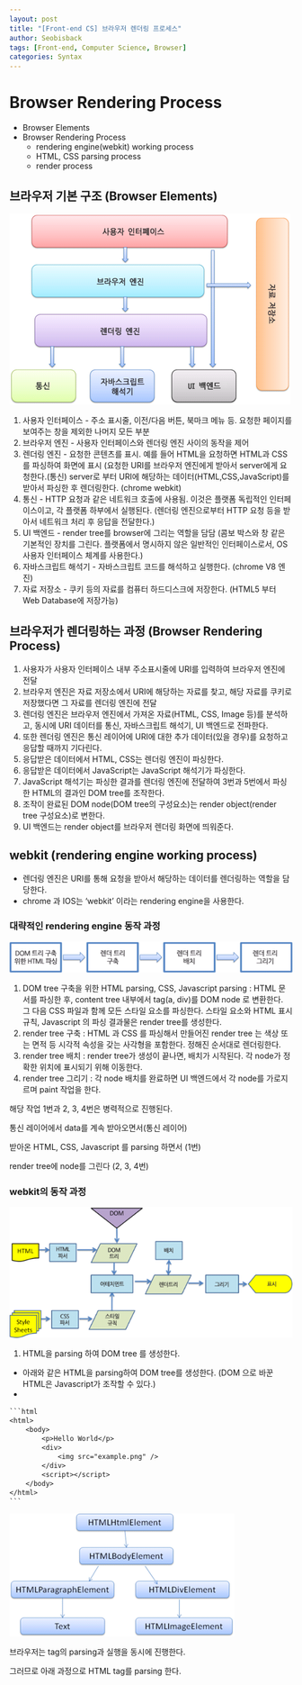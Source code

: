```yaml
---
layout: post
title: "[Front-end CS] 브라우저 렌더링 프로세스"
author: Seobisback
tags: [Front-end, Computer Science, Browser]
categories: Syntax
---
```


# Browser Rendering Process

- Browser Elements
- Browser Rendering Process
  - rendering engine(webkit) working process
  - HTML, CSS parsing process
  - render process

## 브라우저 기본 구조 (Browser Elements)

![rendering01](/assets/images/posts/2023-02-26-Front-end-cs-browser-rendering/browser-rendering01.png)

1. 사용자 인터페이스 - 주소 표시줄, 이전/다음 버튼, 북마크 메뉴 등. 요청한 페이지를 보여주는 창을 제외한 나머지 모든 부분
2. 브라우저 엔진 - 사용자 인터페이스와 렌더링 엔진 사이의 동작을 제어
3. 렌더링 엔진 - 요청한 콘텐츠를 표시. 예를 들어 HTML을 요청하면 HTML과 CSS를 파싱하여 화면에 표시 (요청한 URI를 브라우저 엔진에게 받아서 server에게 요청한다.(통신) server로 부터 URI에 해당하는 데이터(HTML,CSS,JavaScript)를 받아서 파싱한 후 렌더링한다. (chrome webkit)
4. 통신 - HTTP 요청과 같은 네트워크 호출에 사용됨. 이것은 플랫폼 독립적인 인터페이스이고, 각 플랫폼 하부에서 실행된다. (렌더링 엔진으로부터 HTTP 요청 등을 받아서 네트워크 처리 후 응답을 전달한다.)
5. UI 백엔드 - render tree를 browser에 그리는 역할을 담담 (콤보 박스와 창 같은 기본적인 장치를 그린다. 플랫폼에서 명시하지 않은 일반적인 인터페이스로서, OS 사용자 인터페이스 체계를 사용한다.)
6. 자바스크립트 해석기 - 자바스크립트 코드를 해석하고 실행한다. (chrome V8 엔진)
7. 자료 저장소 - 쿠키 등의 자료를 컴퓨터 하드디스크에 저장한다. (HTML5 부터 Web Database에 저장가능)

## 브라우저가 렌더링하는 과정 (Browser Rendering Process)

1. 사용자가 사용자 인터페이스 내부 주소표시줄에 URI를 입력하여 브라우저 엔진에 전달
2. 브라우저 엔진은 자료 저장소에서 URI에 해당하는 자료를 찾고, 해당 자료를 쿠키로 저장했다면 그 자료를 렌더링 엔진에 전달
3. 렌더링 엔진은 브라우저 엔진에서 가져온 자료(HTML, CSS, Image 등)를 분석하고, 동시에 URI 데이터를 통신, 자바스크립트 해석기, UI 백엔드로 전파한다.
4. 또한 렌더링 엔진은 통신 레이어에 URI에 대한 추가 데이터(있을 경우)를 요청하고 응답할 때까지 기다린다.
5. 응답받은 데이터에서 HTML, CSS는 렌더링 엔진이 파싱한다.
6. 응답받은 데이터에서 JavaScript는 JavaScript 해석기가 파싱한다.
7. JavaScript 해석기는 파싱한 결과를 렌더링 엔진에 전달하여 3번과 5번에서 파싱한 HTML의 결과인 DOM tree를 조작한다.
8. 조작이 완료된 DOM node(DOM tree의 구성요소)는 render object(render tree 구성요소)로 변한다.
9. UI 백엔드는 render object를 브라우저 렌더링 화면에 띄워준다.

## webkit (rendering engine working process)

- 렌더링 엔진은 URI를 통해 요청을 받아서 해당하는 데이터를 렌더링하는 역할을 담당한다.
- chrome 과 IOS는 ‘webkit’ 이라는 rendering engine을 사용한다.

### 대략적인 rendering engine 동작 과정

![rendering02](/assets/images/posts/2023-02-26-Front-end-cs-browser-rendering/browser-rendering02.png)

1. DOM tree 구축을 위한 HTML parsing, CSS, Javascript parsing : HTML 문서를 파싱한 후, content tree 내부에서 tag(a, div)를 DOM node 로 변환한다. 그 다음 CSS 파일과 함께 모든 스타일 요소를 파싱한다. 스타일 요소와 HTML 표시 규칙, Javascript 의 파싱 결과물은 render tree를 생성한다.
2. render tree 구축 : HTML 과 CSS 를 파싱해서 만들어진 render tree 는 색상 또는 면적 등 시각적 속성을 갖는 사각형을 포함한다. 정해진 순서대로 렌더링한다.
3. render tree 배치 : render tree가 생성이 끝나면, 배치가 시작된다. 각 node가 정확한 위치에 표시되기 위해 이동한다.
4. render tree 그리기 : 각 node 배치를 완료하면 UI 백엔드에서 각 node를 가로지르며 paint 작업을 한다.

해당 작업 1번과 2, 3, 4번은 병력적으로 진행된다.

통신 레이어에서 data를 계속 받아오면서(통신 레이어)

받아온 HTML, CSS, Javascript 를 parsing 하면서 (1번)

render tree에 node를 그린다 (2, 3, 4번)

### webkit의 동작 과정

![rendering03](/assets/images/posts/2023-02-26-Front-end-cs-browser-rendering/browser-rendering03.png)

1. HTML을 parsing 하여 DOM tree 를 생성한다.
  - 아래와 같은 HTML을 parsing하여 DOM tree를 생성한다. (DOM 으로 바꾼 HTML은 Javascript가 조작할 수 있다.)
  -

    ```html
    <html>
    	<body>
    		<p>Hello World</p>
    		<div>
    			<img src="example.png" />
    		</div>
    		<script></script>
    	</body>
    </html>
    ```


![rendering04](/assets/images/posts/2023-02-26-Front-end-cs-browser-rendering/browser-rendering04.png)

브라우저는 tag의 parsing과 실행을 동시에 진행한다.

그러므로 아래 과정으로 HTML tag를 parsing 한다.

> <script> tag는 가장 마지막 위치에 위치하는 것이 좋다. <script> 코드를 parsing하고 실행하는 동안 추가적으로 parsing할 HTML tag가 남지 않기 때문 - ‘모든 tag가 parsing과 동시에 실행된 후 <script>로 해당 tag에게 인터렉션을 주거나 조작’
>

1. <script> tag를 parsing한다.
2. <script> tag를 실행한다.
3. 실행이 완료된 후 다음 tag를 파싱한다.

> <script> tag의 실행이 완료된 후, 다음 tag를 parsing 한다.
>

그러므로

HTML5에서 추가된 기능이 있다.

> HTML5에서는 <script> tag를 비동기로 처리하는 속성을 추가했다.
>
1. CSS(style sheets)를 parsing 하여 스타일 규칙을 얻는다.
  - ‘webkit’ 은 CSS 문법 파일로부터 자동으로 파서를 생성하기 위해 플렉스와 바이슨 파서 생성기를 사용한다. 파서 소개에서 언급했던 것처럼 바이슨은 상향식 이동 감소 파서를 생성한다. 파이어폭스는 직접 작성한 하향식 파서를 사용한다. 두 경우 모두 각 CSS 파일은 스타일 시트 객체로 파싱되고 각 객체는 CSS 규칙을 포함한다. CSS 규칙 객체는 선택자와 선언 객체 그리고 CSS 문법과 일치하는 다른 객체를 포함한다.
  - css parsing 하여 CSSOM 생성
2. DOM tree를 생성하는 동시에, 이미 생성된 DOM tree와 스타일 규칙(CSSOM)을 Attachment 한다.
  - DOM tree를 구성하는 하나의 DOM node는 attach 라는 method를 가진다. (새로운 DOM node가 추가되면 attach가 호출되어 render object를 생성한다.)
  - render object는 render tree의 구성요소로써, 자신과 자식 요소를 어떻게 배치하고 그려야할지 안다.
  - node의 css box를 표시할 정보를 가지고 있다.
  - 모든 DOM node가 전부 render obejct로 생성되는 것은 아니다.(ex head tag, display none tag 등)
  - <htmll>과 <body> DOM node 또한 render object로 구성되는데 이들은 render tree root 로써 render view 라고 부른다.
  - 나머지 DOM node 들은 render object로 생성되어 이 render tree root에 추가된다.
3. 구축한 render tree를 배치(layout)한다.
  - 배치는 <html> 요소에 해당하는 최상위 render object에서 시작한다. 화면에 왼쪽 위부터 render object에 해당하는 DOM node를 그려나간다.
4. 배치가 끝난 render tree를 그린다.
  - render tree 탐색 후 해당하는 render object의 paint method 를 호출한다.

### 모질라의 게코 렌더링 엔진 동작 과정

![rendering05](/assets/images/posts/2023-02-26-Front-end-cs-browser-rendering/browser-rendering05.png)

---

참고 내용 및 출처 표시

[브라우저는 어떻게 동작하는가?](https://d2.naver.com/helloworld/59361)

[Browser rendering process 1편 - Browser 구성 요소](https://youtu.be/oLC_QYPmtS0)

[Browser rendering process 2편 - 렌더링 엔진 동작과정](https://youtu.be/EBe-OHkf9w8)